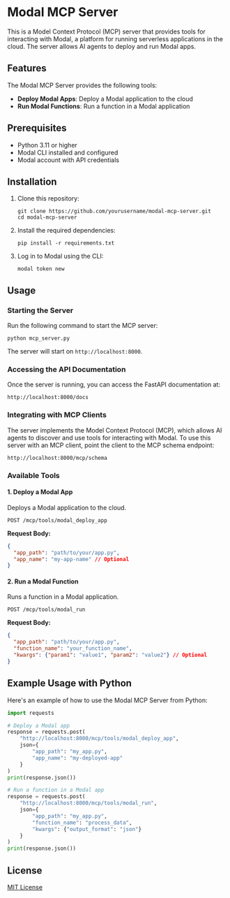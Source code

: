 # Modal MCP Server

This is a Model Context Protocol (MCP) server that provides tools for interacting with Modal, a platform for running serverless applications in the cloud. The server allows AI agents to deploy and run Modal apps.

## Features

The Modal MCP Server provides the following tools:

- **Deploy Modal Apps**: Deploy a Modal application to the cloud
- **Run Modal Functions**: Run a function in a Modal application

## Prerequisites

- Python 3.11 or higher
- Modal CLI installed and configured
- Modal account with API credentials

## Installation

1. Clone this repository:
   ```
   git clone https://github.com/yourusername/modal-mcp-server.git
   cd modal-mcp-server
   ```

2. Install the required dependencies:
   ```
   pip install -r requirements.txt
   ```

3. Log in to Modal using the CLI:
   ```
   modal token new
   ```

## Usage

### Starting the Server

Run the following command to start the MCP server:

```
python mcp_server.py
```

The server will start on `http://localhost:8000`.

### Accessing the API Documentation

Once the server is running, you can access the FastAPI documentation at:

```
http://localhost:8000/docs
```

### Integrating with MCP Clients

The server implements the Model Context Protocol (MCP), which allows AI agents to discover and use tools for interacting with Modal. To use this server with an MCP client, point the client to the MCP schema endpoint:

```
http://localhost:8000/mcp/schema
```

### Available Tools

#### 1. Deploy a Modal App

Deploys a Modal application to the cloud.

```
POST /mcp/tools/modal_deploy_app
```

**Request Body:**
```json
{
  "app_path": "path/to/your/app.py",
  "app_name": "my-app-name" // Optional
}
```

#### 2. Run a Modal Function

Runs a function in a Modal application.

```
POST /mcp/tools/modal_run
```

**Request Body:**
```json
{
  "app_path": "path/to/your/app.py",
  "function_name": "your_function_name",
  "kwargs": {"param1": "value1", "param2": "value2"} // Optional
}
```

## Example Usage with Python

Here's an example of how to use the Modal MCP Server from Python:

```python
import requests

# Deploy a Modal app
response = requests.post(
    "http://localhost:8000/mcp/tools/modal_deploy_app",
    json={
        "app_path": "my_app.py",
        "app_name": "my-deployed-app"
    }
)
print(response.json())

# Run a function in a Modal app
response = requests.post(
    "http://localhost:8000/mcp/tools/modal_run",
    json={
        "app_path": "my_app.py",
        "function_name": "process_data",
        "kwargs": {"output_format": "json"}
    }
)
print(response.json())
```

## License

[MIT License](LICENSE) 